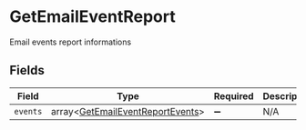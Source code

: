 # GetEmailEventReport

Email events report informations


## Fields

| Field                                                                                | Type                                                                                 | Required                                                                             | Description                                                                          |
| ------------------------------------------------------------------------------------ | ------------------------------------------------------------------------------------ | ------------------------------------------------------------------------------------ | ------------------------------------------------------------------------------------ |
| `events`                                                                             | array<[GetEmailEventReportEvents](../../models/shared/GetEmailEventReportEvents.md)> | :heavy_minus_sign:                                                                   | N/A                                                                                  |